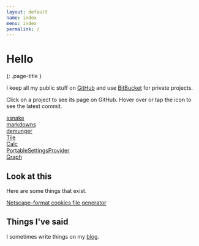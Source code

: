 ```yaml
---
layout: default
name: index
menu: index
permalink: /
---
```


# Hello
{: .page-title }

I keep all my public stuff on [GitHub](https://github.com/crdx) and use [BitBucket](http://bitbucket.org/crdx) for private projects.

Click on a project to see its page on GitHub. Hover over or tap the icon to see the latest commit.

<div class="projects projects-active clearfix">
</div>

<div class="projects projects-done clearfix">
  <a class="project" data-repo="ssnake" href="https://github.com/crdx/ssnake">
    <div class="project-state"></div>
    <div class="project-name">ssnake</div>
  </a>

  <a class="project" data-repo="markdowns" href="https://github.com/crdx/markdowns">
    <div class="project-state"></div>
    <div class="project-name">markdowns</div>
  </a>

  <a class="project" data-repo="demunger" href="https://github.com/crdx/demunger">
    <div class="project-state"></div>
    <div class="project-name">demunger</div>
  </a>

  <a class="project" data-repo="Tile" href="https://github.com/crdx/Tile">
    <div class="project-state"></div>
    <div class="project-name">Tile</div>
  </a>

  <a class="project" data-repo="Calc" href="https://github.com/crdx/Calc">
    <div class="project-state"></div>
    <div class="project-name">Calc</div>
  </a>

  <a class="project" data-repo="PortableSettingsProvider" href="https://github.com/crdx/PortableSettingsProvider">
    <div class="project-state"></div>
    <div class="project-name">PortableSettingsProvider</div>
  </a>

  <a class="project" data-repo="Graph" href="https://github.com/crdx/Graph">
    <div class="project-state"></div>
    <div class="project-name">Graph</div>
  </a>
</div>

<div class="projects projects-inactive clearfix">
</div>

## Look at this

Here are some things that exist.

<div class="projects clearfix">
  <a href="/misc/cookies/" class="project">
    <div class="project-name">Netscape-format cookies file generator</div>
  </a>
</div>

## Things I've said

I sometimes write things on my [blog](/blog/).
